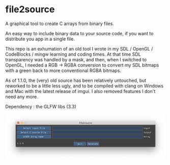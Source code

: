 # file2source
A graphical tool to create C arrays from binary files.

An easy way to include binary data to your source code, if you want to distribute you app in a single file.

This repo is an exhumation of an old tool I wrote in my SDL / OpenGL / CodeBlocks / mingw learning and coding times.
At that time SDL transparency was handled by a mask, and then, when I switched to OpenGL, I needed a RGB -> RGBA conversion to convert my SDL bitmaps with a green back to more conventional RGBA bitmaps.

As of 1.1.0, the (very) old source has been relatively untouched, but reworked to be a little less ugly, and to be compiled with clang on Windows and Mac with the latest release of imgui. I also removed features I don't need any more.

Dependency : the GLFW libs (3.3)

![Screenshot](data/screenshot.png)
